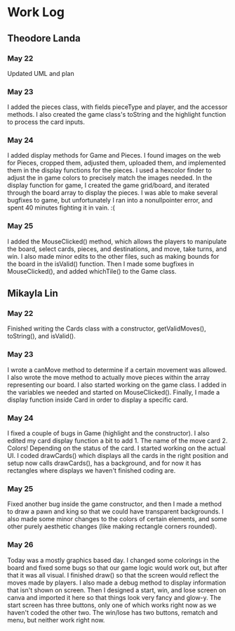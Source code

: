# Work Log

## Theodore Landa

### May 22

Updated UML and plan

### May 23

I added the pieces class, with fields pieceType and player, and the accessor methods. I also created the game class's toString and the highlight function to process the card inputs.

### May 24

I added display methods for Game and Pieces. I found images on the web for Pieces, cropped them, adjusted them, uploaded them, and implemented them in the display functions for the pieces. I used a hexcolor finder to adjust the in game colors to precisely match the images needed. In the display function for game, I created the game grid/board, and iterated through the board array to display the pieces. I was able to make several bugfixes to game, but unfortunately I ran into a nonullpointer error, and spent 40 minutes fighting it in vain. :(

### May 25

I added the MouseClicked() method, which allows the players to manipulate the board, select cards, pieces, and destinations, and move, take turns, and win. I also made minor edits to the other files, such as making bounds for the board in the isValid() function. Then I made some bugfixes in MouseClicked(), and added whichTile() to the Game class.


## Mikayla Lin

### May 22

Finished writing the Cards class with a constructor, getValidMoves(), toString(), and isValid().

### May 23

I wrote a canMove method to determine if a certain movement was allowed. I also wrote the move method to actually move pieces within the array representing our board. I also started working on the game class. I added in the variables we needed and started on MouseClicked(). Finally, I made a display function inside Card in order to display a specific card.

### May 24

I fixed a couple of bugs in Game (highlight and the constructor). I also edited my card display function a bit to add 1. The name of the move card 2. Colors! Depending on the status of the card. I started working on the actual UI. I coded drawCards() which displays all the cards in the right position and setup now calls drawCards(), has a background, and for now it has rectangles where displays we haven't finished coding are.

### May 25

Fixed another bug inside the game constructor, and then I made a method to draw a pawn and king so that we could have transparent backgrounds. I also made some minor changes to the colors of certain elements, and some other purely aesthetic changes (like making rectangle corners rounded).

### May 26

Today was a mostly graphics based day. I changed some colorings in the board and fixed some bugs so that our game logic would work out, but after that it was all visual. I finished draw() so that the screen would reflect the moves made by players. I also made a debug method to display information that isn't shown on screen. Then I designed a start, win, and lose screen on canva and imported it here so that things look very fancy and glow-y. The start screen has three buttons, only one of which works right now as we haven't coded the other two. The win/lose has two buttons, rematch and menu, but neither work right now. 
